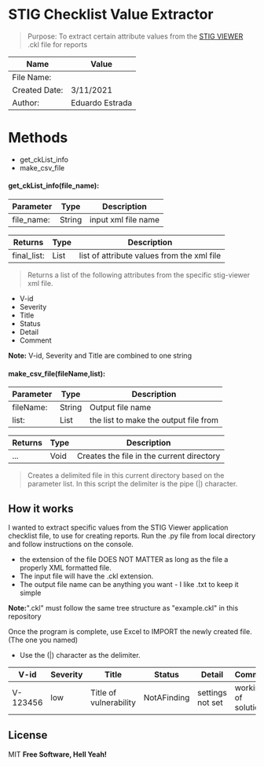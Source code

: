 # STIG Checklist Value Extractor
> Purpose: To extract certain attribute values from the [STIG VIEWER](https://public.cyber.mil/stigs/srg-stig-tools/) .ckl file for reports 


| Name | Value |
| ------ | ------ |
| File Name: |   |
| Created Date: | 3/11/2021 |
| Author: | Eduardo Estrada|


# Methods
- get_ckList_info
- make_csv_file

#### get_ckList_info(file_name):

| Parameter | Type | Description |
| ------ | ------ |------ |
| file_name: |  String | input xml file name
    
| Returns | Type | Description |
| ------ | ------ |------ |
| final_list: |  List | list of attribute values from the xml file


> Returns a list of the following attributes from the specific stig-viewer xml file.

- V-id
- Severity
- Title
- Status
- Detail
- Comment
	
	
**Note:** V-id, Severity and Title are combined to one string


#### make_csv_file(fileName,list):

| Parameter | Type | Description |
| ------ | ------ |------ |
| fileName: |  String | Output file name
| list: |  List | the list to make the output file from

| Returns | Type | Description |
| ------ | ------ |------ |
| ...  | Void | Creates the file in the current directory

> Creates a delimited file in this current directory based on the parameter list. In this script the delimiter is the pipe (|) character.

## How it works
I wanted to extract specific values from the STIG Viewer application checklist file, to use for creating reports.
Run the .py file from local directory and follow instructions on the console.
- the extension of the file DOES NOT MATTER as long as the file a properly XML formatted file.
- The input file will have the .ckl extension.
- The output file name can be anything you want - I like .txt to keep it simple

**Note:**".ckl" must follow the same tree structure as "example.ckl" in this repository

Once the program is complete, use Excel to IMPORT the newly created file. (The one you named)
- Use the (|) character as the delimiter.

| V-id     | Severity | Title                  | Status      | Detail          | Comment             |
| -----    | ---------| -----------------------| ------------| ----------------|  -------------------|
| V-123456 | low      | Title of vulnerability | NotAFinding |settings not set | working of solution!








## License
MIT
**Free Software, Hell Yeah!**
